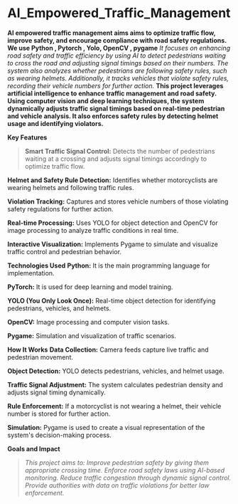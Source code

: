 # AI_Empowered_Traffic_Management
  **AI empowered traffic management aims aims to optimize traffic flow, improve safety, and encourage compliance with road safety regulations. We use Python , Pytorch , Yolo, OpenCV , pygame**
_It focuses on enhancing road safety and traffic efficiency by using AI to detect pedestrians waiting to cross the road and adjusting signal timings based on their numbers. The system also analyzes whether pedestrians are following safety rules, such as wearing helmets. Additionally, it tracks vehicles that violate safety rules, recording their vehicle numbers for further action._
**This project leverages artificial intelligence to enhance traffic management and road safety. Using computer vision and deep learning techniques, the system dynamically adjusts traffic signal timings based on real-time pedestrian and vehicle analysis. It also enforces safety rules by detecting helmet usage and identifying violators.**

**Key Features**
> **Smart Traffic Signal Control:** Detects the number of pedestrians waiting at a crossing and adjusts signal timings accordingly to optimize traffic flow.

**Helmet and Safety Rule Detection:** Identifies whether motorcyclists are wearing helmets and following traffic rules.

**Violation Tracking:** Captures and stores vehicle numbers of those violating safety regulations for further action.

**Real-time Processing:** Uses YOLO for object detection and OpenCV for image processing to analyze traffic conditions in real time.

**Interactive Visualization:** Implements Pygame to simulate and visualize traffic control and pedestrian behavior.

**Technologies Used**
**Python:** It is the main programming language for implementation.

**PyTorch:** It is used for deep learning and model training.

**YOLO (You Only Look Once):** Real-time object detection for identifying pedestrians, vehicles, and helmets.

**OpenCV:** Image processing and computer vision tasks.

**Pygame:** Simulation and visualization of traffic scenarios.

**How It Works**
**Data Collection:** Camera feeds capture live traffic and pedestrian movement.

**Object Detection:** YOLO detects pedestrians, vehicles, and helmet usage.

**Traffic Signal Adjustment:** The system calculates pedestrian density and adjusts signal timing dynamically.

**Rule Enforcement:** If a motorcyclist is not wearing a helmet, their vehicle number is stored for further action.

**Simulation:** Pygame is used to create a visual representation of the system's decision-making process.

**Goals and Impact**
> _This project aims to:
> Improve pedestrian safety by giving them appropriate crossing time.
> Enforce road safety laws using AI-based monitoring. 
> Reduce traffic congestion through dynamic signal control.
> Provide authorities with data on traffic violations for better law enforcement._

